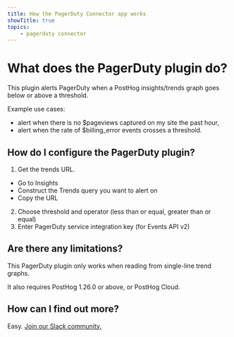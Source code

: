 ```yaml
---
title: How the PagerDuty Connector app works
showTitle: true
topics:
    - pagerduty connector
---
```


# What does the PagerDuty plugin do?

This plugin alerts PagerDuty when a PostHog insights/trends graph goes below or above a threshold.

Example use cases:
- alert when there is no $pageviews captured on my site the past hour,
- alert when the rate of $billing_error events crosses a threshold.

## How do I configure the PagerDuty plugin?

1. Get the trends URL.
  - Go to Insights
  - Construct the Trends query you want to alert on
  - Copy the URL
2. Choose threshold and operator (less than or equal, greater than or equal)
3. Enter PagerDuty service integration key (for Events API v2)

## Are there any limitations?

This PagerDuty plugin only works when reading from single-line trend graphs.

It also requires PostHog 1.26.0 or above, or PostHog Cloud.

## How can I find out more?

Easy. [Join our Slack community.](/slack)


